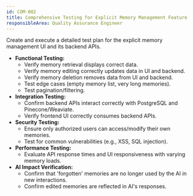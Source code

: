 ```yaml
---
id: COM-002
title: Comprehensive Testing for Explicit Memory Management Feature
responsibleArea: Quality Assurance Engineer
---
```

Create and execute a detailed test plan for the explicit memory management UI and its backend APIs.
*   **Functional Testing:**
    *   Verify memory retrieval displays correct data.
    *   Verify memory editing correctly updates data in UI and backend.
    *   Verify memory deletion removes data from UI and backend.
    *   Test edge cases (empty memory list, very long memories).
    *   Test pagination/filtering.
*   **Integration Testing:**
    *   Confirm backend APIs interact correctly with PostgreSQL and Pinecone/Weaviate.
    *   Verify frontend UI correctly consumes backend APIs.
*   **Security Testing:**
    *   Ensure only authorized users can access/modify their own memories.
    *   Test for common vulnerabilities (e.g., XSS, SQL injection).
*   **Performance Testing:**
    *   Evaluate API response times and UI responsiveness with varying memory loads.
*   **AI Impact Verification:**
    *   Confirm that 'forgotten' memories are no longer used by the AI in new interactions.
    *   Confirm edited memories are reflected in AI's responses.